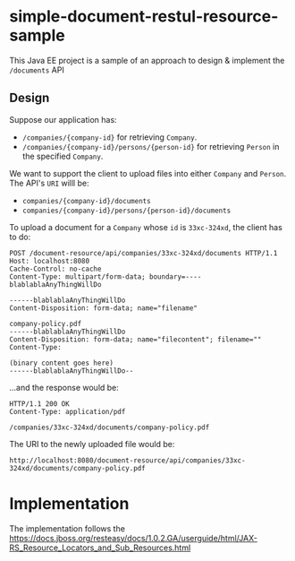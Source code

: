 # simple-document-restul-resource-sample

This Java EE project is a sample of an approach to design & implement the `/documents` API

## Design

Suppose our application has:

- `/companies/{company-id}` for retrieving `Company`.
- `/companies/{company-id}/persons/{person-id}` for retrieving `Person` in the specified `Company`.

We want to support the client to upload files into either `Company` and `Person`. The API's `URI` willl be:

- `companies/{company-id}/documents`
- `companies/{company-id}/persons/{person-id}/documents`

To upload a document for a `Company` whose `id` is `33xc-324xd`, the client has to do:

```
POST /document-resource/api/companies/33xc-324xd/documents HTTP/1.1
Host: localhost:8080
Cache-Control: no-cache
Content-Type: multipart/form-data; boundary=----blablablaAnyThingWillDo

------blablablaAnyThingWillDo
Content-Disposition: form-data; name="filename"

company-policy.pdf
------blablablaAnyThingWillDo
Content-Disposition: form-data; name="filecontent"; filename=""
Content-Type: 

(binary content goes here)
------blablablaAnyThingWillDo--
```

...and the response would be:

```
HTTP/1.1 200 OK
Content-Type: application/pdf

/companies/33xc-324xd/documents/company-policy.pdf
```

The URI to the newly uploaded file would be:

```
http://localhost:8080/document-resource/api/companies/33xc-324xd/documents/company-policy.pdf
```

# Implementation

The implementation follows the https://docs.jboss.org/resteasy/docs/1.0.2.GA/userguide/html/JAX-RS_Resource_Locators_and_Sub_Resources.html

